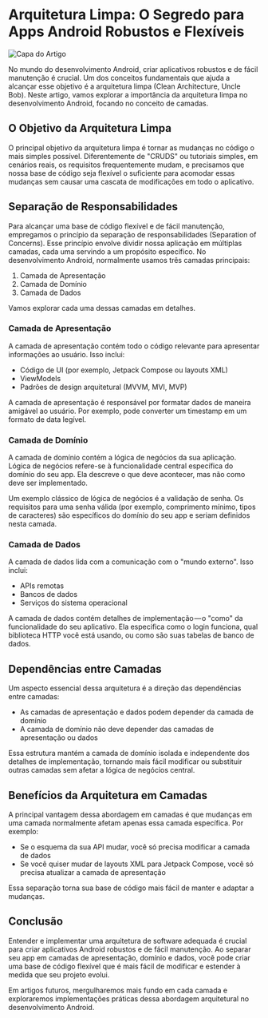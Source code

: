 # Arquitetura Limpa: O Segredo para Apps Android Robustos e Flexíveis

![Capa do Artigo](https://cdn-images-1.medium.com/v2/resize:fit:800/1*SQuNZ4MKL0Ic-f5ukszEtw.jpeg)

No mundo do desenvolvimento Android, criar aplicativos robustos e de fácil manutenção é crucial. Um dos conceitos fundamentais que ajuda a alcançar esse objetivo é a arquitetura limpa (Clean Architecture, Uncle Bob). Neste artigo, vamos explorar a importância da arquitetura limpa no desenvolvimento Android, focando no conceito de camadas.

## O Objetivo da Arquitetura Limpa

O principal objetivo da arquitetura limpa é tornar as mudanças no código o mais simples possível. Diferentemente de "CRUDS" ou tutoriais simples, em cenários reais, os requisitos frequentemente mudam, e precisamos que nossa base de código seja flexível o suficiente para acomodar essas mudanças sem causar uma cascata de modificações em todo o aplicativo.

## Separação de Responsabilidades

Para alcançar uma base de código flexível e de fácil manutenção, empregamos o princípio da separação de responsabilidades (Separation of Concerns). Esse princípio envolve dividir nossa aplicação em múltiplas camadas, cada uma servindo a um propósito específico. No desenvolvimento Android, normalmente usamos três camadas principais:

1. Camada de Apresentação
2. Camada de Domínio
3. Camada de Dados

Vamos explorar cada uma dessas camadas em detalhes.

### Camada de Apresentação

A camada de apresentação contém todo o código relevante para apresentar informações ao usuário. Isso inclui:

- Código de UI (por exemplo, Jetpack Compose ou layouts XML)
- ViewModels
- Padrões de design arquitetural (MVVM, MVI, MVP)

A camada de apresentação é responsável por formatar dados de maneira amigável ao usuário. Por exemplo, pode converter um timestamp em um formato de data legível.

### Camada de Domínio

A camada de domínio contém a lógica de negócios da sua aplicação. Lógica de negócios refere-se à funcionalidade central específica do domínio do seu app. Ela descreve o que deve acontecer, mas não como deve ser implementado.

Um exemplo clássico de lógica de negócios é a validação de senha. Os requisitos para uma senha válida (por exemplo, comprimento mínimo, tipos de caracteres) são específicos do domínio do seu app e seriam definidos nesta camada.

### Camada de Dados

A camada de dados lida com a comunicação com o "mundo externo". Isso inclui:

- APIs remotas
- Bancos de dados
- Serviços do sistema operacional

A camada de dados contém detalhes de implementação — o "como" da funcionalidade do seu aplicativo. Ela especifica como o login funciona, qual biblioteca HTTP você está usando, ou como são suas tabelas de banco de dados.

## Dependências entre Camadas

Um aspecto essencial dessa arquitetura é a direção das dependências entre camadas:

- As camadas de apresentação e dados podem depender da camada de domínio
- A camada de domínio não deve depender das camadas de apresentação ou dados

Essa estrutura mantém a camada de domínio isolada e independente dos detalhes de implementação, tornando mais fácil modificar ou substituir outras camadas sem afetar a lógica de negócios central.

## Benefícios da Arquitetura em Camadas

A principal vantagem dessa abordagem em camadas é que mudanças em uma camada normalmente afetam apenas essa camada específica. Por exemplo:

- Se o esquema da sua API mudar, você só precisa modificar a camada de dados
- Se você quiser mudar de layouts XML para Jetpack Compose, você só precisa atualizar a camada de apresentação

Essa separação torna sua base de código mais fácil de manter e adaptar a mudanças.

## Conclusão

Entender e implementar uma arquitetura de software adequada é crucial para criar aplicativos Android robustos e de fácil manutenção. Ao separar seu app em camadas de apresentação, domínio e dados, você pode criar uma base de código flexível que é mais fácil de modificar e estender à medida que seu projeto evolui.

Em artigos futuros, mergulharemos mais fundo em cada camada e exploraremos implementações práticas dessa abordagem arquitetural no desenvolvimento Android.

